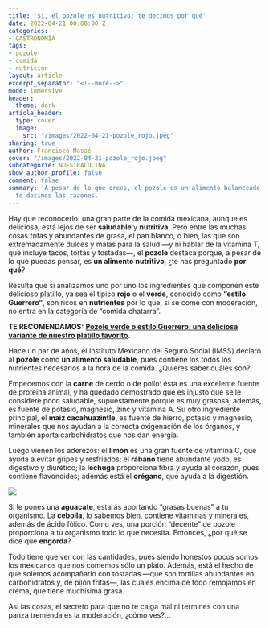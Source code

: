 ```yaml
---
title: 'Sí, el pozole es nutritivo: te decimos por qué'
date: 2022-04-21 00:00:00 Z
categories:
- GASTRONOMIA
tags:
- pozole
- comida
- nutricion
layout: article
excerpt_separator: "<!--more-->"
mode: immersive
header:
  theme: dark
article_header:
  type: cover
  image:
    src: "/images/2022-04-21-pozole_rojo.jpeg"
sharing: true
author: Francisco Massé
cover: "/images/2022-04-21-pozole_rojo.jpeg"
subcategorie: NUESTRACOCINA
show_author_profile: false
comment: false
summary: 'A pesar de lo que crees, el pozole es un alimento balanceado y nutritivo:
  te decimos las razones.'
---
```


Hay que reconocerlo: una gran parte de la comida mexicana, aunque es deliciosa, está lejos de ser **saludable** y **nutritiva**. Pero entre las muchas cosas fritas y abundantes de grasa, el pan blanco, o bien, las que son extremadamente dulces y malas para la salud —y ni hablar de la vitamina T, que incluye tacos, tortas y tostadas—, el **pozole** destaca porque, a pesar de lo que puedas pensar, es **un alimento nutritivo**, ¿te has preguntado **por qué**?

Resulta que si analizamos uno por uno los ingredientes que componen este delicioso platillo, ya sea el típico **rojo** o el **verde**, conocido como **“estilo Guerrero”**, son ricos en **nutrientes** por lo que, si se come con moderación, no entra en la categoría de “comida chatarra”.

**TE RECOMENDAMOS:** [**Pozole verde o estilo Guerrero: una deliciosa variante de nuestro platillo favorito**](https://blog.tonoysumariachi.com/gastronomia/2022/07/15/pozole-verde-o-estilo-guerrero-una-deliciosa-variante-de-nuestro-platillo-favorito.html)**.**

Hace un par de años, el Instituto Mexicano del Seguro Social (IMSS) declaró al **pozole** como **un alimento saludable**, pues contiene los todos los nutrientes necesarios a la hora de la comida. ¿Quieres saber cuáles son?

Empecemos con la **carne** de cerdo o de pollo: ésta es una excelente fuente de proteína animal, y ha quedado demostrado que es injusto que se le considere poco saludable, supuestamente porque es muy grasosa; además, es fuente de potasio, magnesio, zinc y vitamina A. Su otro ingrediente principal, el **maíz cacahuazintle**, es fuente de hierro, potasio y magnesio, minerales que nos ayudan a la correcta oxigenación de los órganos, y también aporta carbohidratos que nos dan energía.

Luego vienen los aderezos: el **limón** es una gran fuente de vitamina C, que ayuda a evitar gripes y resfriados; el **rábano** tiene abundante yodo, es digestivo y diurético; la **lechuga** proporciona fibra y ayuda al corazón, pues contiene flavonoides; además está el **orégano**, que ayuda a la digestión.

![](https://upload.wikimedia.org/wikipedia/commons/thumb/4/45/Pozole_blanco_con_lechuga.jpg/1280px-Pozole_blanco_con_lechuga.jpg)

Si le pones una **aguacate**, estarás aportando “grasas buenas” a tu organismo. La **cebolla**, lo sabemos bien, contiene vitaminas y minerales, además de ácido fólico. Como ves, una porción “decente” de pozole proporciona a tu organismo todo lo que necesita. Entonces, ¿por qué se dice que **engorda**?

Todo tiene que ver con las cantidades, pues siendo honestos pocos somos los mexicanos que nos comemos sólo un plato. Además, está el hecho de que solemos acompañarlo con tostadas —que son tortillas abundantes en carbohidratos y, de pilón fritas—, las cuales encima de todo remojamos en crema, que tiene muchísima grasa.

Así las cosas, el secreto para que no te caiga mal ni termines con una panza tremenda es la moderación, ¿cómo ves?…
